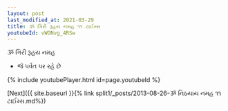 ```yaml
---
layout: post
last_modified_at: 2021-03-29
title: ૐ ગિરી રૂહય નમહ ૧૧ ટાઈમ્સ
youtubeId: vWONvg_4RSw
---
```

 
 
 ૐ ગિરી રૂહય નમહ  
 
 -  જે પર્વત પર રહે છે 
 
  
 
  
 
 
 
 
 
 


{% include youtubePlayer.html id=page.youtubeId %}
 
[Next]({{ site.baseurl }}{% link  split1/_posts/2013-08-26-ૐ નિઠયાય નમહ ૧૧ ટાઈમ્સ.md%})
 
